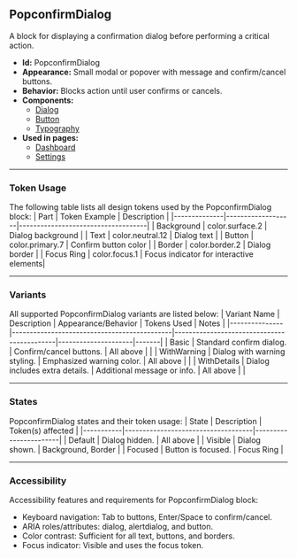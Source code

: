 ## PopconfirmDialog
A block for displaying a confirmation dialog before performing a critical action.
- **Id:** PopconfirmDialog
- **Appearance:** Small modal or popover with message and confirm/cancel buttons.
- **Behavior:** Blocks action until user confirms or cancels.
- **Components:**
  - [Dialog](../components/Dialog.md)
  - [Button](../components/Button.md)
  - [Typography](../components/Typography.md)
- **Used in pages:**
  - [Dashboard](../pages/Dashboard.md)
  - [Settings](../pages/Settings.md)

---

### Token Usage
The following table lists all design tokens used by the PopconfirmDialog block:
| Part         | Token Example      | Description                        |
|--------------|-------------------|------------------------------------|
| Background   | color.surface.2   | Dialog background                  |
| Text         | color.neutral.12  | Dialog text                        |
| Button       | color.primary.7   | Confirm button color               |
| Border       | color.border.2    | Dialog border                      |
| Focus Ring   | color.focus.1     | Focus indicator for interactive elements|

---

### Variants
All supported PopconfirmDialog variants are listed below:
| Variant Name   | Description                                 | Appearance/Behavior                        | Tokens Used         | Notes |
|---------------|---------------------------------------------|--------------------------------------------|---------------------|-------|
| Basic         | Standard confirm dialog.                     | Confirm/cancel buttons.                    | All above           |       |
| WithWarning   | Dialog with warning styling.                 | Emphasized warning color.                  | All above           |       |
| WithDetails   | Dialog includes extra details.               | Additional message or info.                | All above           |       |

---

### States
PopconfirmDialog states and their token usage:
| State     | Description                        | Token(s) affected      |
|-----------|------------------------------------|-----------------------|
| Default   | Dialog hidden.                     | All above             |
| Visible   | Dialog shown.                      | Background, Border    |
| Focused   | Button is focused.                 | Focus Ring            |

---

### Accessibility
Accessibility features and requirements for PopconfirmDialog block:
- Keyboard navigation: Tab to buttons, Enter/Space to confirm/cancel.
- ARIA roles/attributes: dialog, alertdialog, and button.
- Color contrast: Sufficient for all text, buttons, and borders.
- Focus indicator: Visible and uses the focus token.
